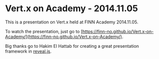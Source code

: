 # Vert.x on Academy - 2014.11.05

This is a presentation on Vert.x held at FINN Academy 2014.11.05.

To watch the presentation, just go to [https://finn-no.github.io/Vert.x-on-Academy/](https://finn-no.github.io/Vert.x-on-Academy/).

Big thanks go to Hakim El Hattab for creating a great presentation framework in [reveal.js](https://github.com/hakimel/reveal.js).
